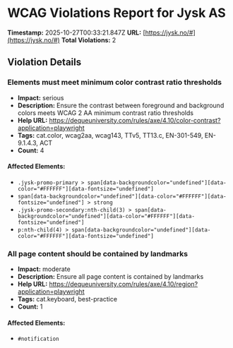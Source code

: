 # WCAG Violations Report for Jysk AS

**Timestamp:** 2025-10-27T00:33:21.847Z
**URL:** [https://jysk.no/#](https://jysk.no/#)
**Total Violations:** 2

## Violation Details

### Elements must meet minimum color contrast ratio thresholds

- **Impact:** serious
- **Description:** Ensure the contrast between foreground and background colors meets WCAG 2 AA minimum contrast ratio thresholds
- **Help URL:** https://dequeuniversity.com/rules/axe/4.10/color-contrast?application=playwright
- **Tags:** cat.color, wcag2aa, wcag143, TTv5, TT13.c, EN-301-549, EN-9.1.4.3, ACT
- **Count:** 4

#### Affected Elements:

- `.jysk-promo-primary > span[data-backgroundcolor="undefined"][data-color="#FFFFFF"][data-fontsize="undefined"]`
- `span[data-backgroundcolor="undefined"][data-color="#FFFFFF"][data-fontsize="undefined"] > strong`
- `.jysk-promo-secondary:nth-child(3) > span[data-backgroundcolor="undefined"][data-color="#FFFFFF"][data-fontsize="undefined"]`
- `p:nth-child(4) > span[data-backgroundcolor="undefined"][data-color="#FFFFFF"][data-fontsize="undefined"]`

### All page content should be contained by landmarks

- **Impact:** moderate
- **Description:** Ensure all page content is contained by landmarks
- **Help URL:** https://dequeuniversity.com/rules/axe/4.10/region?application=playwright
- **Tags:** cat.keyboard, best-practice
- **Count:** 1

#### Affected Elements:

- `#notification`
